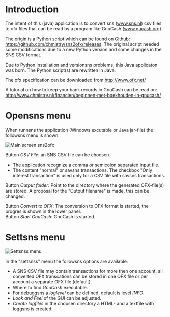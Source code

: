 # Introduction

The intent of this (java) application  is to convert sns (www.sns.nl) csv files to ofx files 
that can be read by a program like GnuCash (www.gucash.org).

The origin is a Python script which can be found on Github:  https://github.com/chmistry/sns2ofx/releases.
The original script needed some modifications due to a new Python version and some changes in the SNS CSV format.

Due to Python installation and versionsns problems, this Java applicaton was born.
The Python script(s) are rewritten in Java.

The ofx specification can be downloaded from http://www.ofx.net/

A tutorial on how to keep your bank records in GnuCash can be read on:
http://www.chmistry.nl/financien/beginnen-met-boekhouden-in-gnucash/

# Opensns menu
When runnsns the application (Windows excutable or Java jar-file) the followsns menu is shown:

![Main screen sns2ofx](./sns2ofxMain.PNG)

Button _CSV File_: an SNS CSV file can be choosen.
- The application recognize a comma or semicolon separated input file.
- The content "normal" or savsns transactions.
The checkbox "Only interest transaction" is used only for a CSV file with savsns transactions.

Button _Output folder_: Point to the directory where the generated OFX-file(s) are stored. 
A proposal for the "Output filename" is made, this can be changed.

Button _Convert to OFX_: The conversion to OFX format is started, the progres is shown in the lower panel.
<br>
Button _Start GnuCash_: GnuCash is started.

# Settsns menu

![Settsnss menu](./sns2ofxSettsnss.PNG)

In the "settsnss" menu the followsns options are available:
- A SNS CSV file may contain transactions for more then one account, all converted OFX transcations can be stored in one OFX file or per account a separate OFX file (default).
- Where to find _GnuCash_ executable.
- For debuggsns a _loglevel_ can be defined, default is level _INFO_.
- _Look and Feel_ of the GUI can be adjusted.
- _Create logfiles_ in the choosen directory a HTML- and a textfile with loggsns is created.
